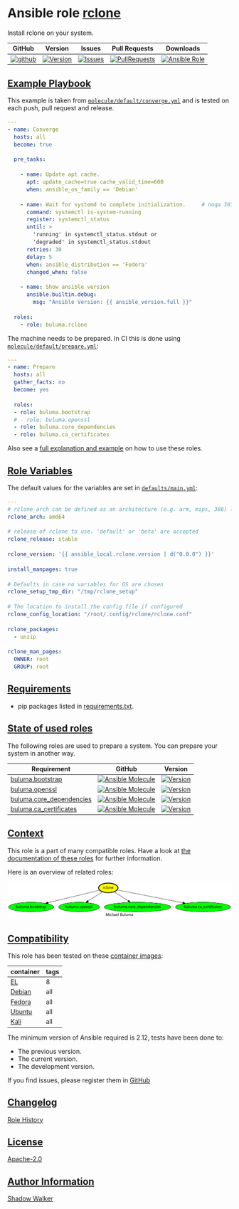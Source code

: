 # Ansible role [rclone](https://galaxy.ansible.com/ui/standalone/roles/buluma/rclone/documentation)

Install rclone on your system.

|GitHub|Version|Issues|Pull Requests|Downloads|
|------|-------|------|-------------|---------|
|[![github](https://github.com/buluma/ansible-role-rclone/actions/workflows/molecule.yml/badge.svg)](https://github.com/buluma/ansible-role-rclone/actions/workflows/molecule.yml)|[![Version](https://img.shields.io/github/release/buluma/ansible-role-rclone.svg)](https://github.com/buluma/ansible-role-rclone/releases/)|[![Issues](https://img.shields.io/github/issues/buluma/ansible-role-rclone.svg)](https://github.com/buluma/ansible-role-rclone/issues/)|[![PullRequests](https://img.shields.io/github/issues-pr-closed-raw/buluma/ansible-role-rclone.svg)](https://github.com/buluma/ansible-role-rclone/pulls/)|[![Ansible Role](https://img.shields.io/ansible/role/d/buluma/rclone)](https://galaxy.ansible.com/ui/standalone/roles/buluma/rclone/documentation)|

## [Example Playbook](#example-playbook)

This example is taken from [`molecule/default/converge.yml`](https://github.com/buluma/ansible-role-rclone/blob/master/molecule/default/converge.yml) and is tested on each push, pull request and release.

```yaml
---
- name: Converge
  hosts: all
  become: true

  pre_tasks:

    - name: Update apt cache.
      apt: update_cache=true cache_valid_time=600
      when: ansible_os_family == 'Debian'

    - name: Wait for systemd to complete initialization.     # noqa 303
      command: systemctl is-system-running
      register: systemctl_status
      until: >
        'running' in systemctl_status.stdout or
        'degraded' in systemctl_status.stdout
      retries: 30
      delay: 5
      when: ansible_distribution == 'Fedora'
      changed_when: false

    - name: Show ansible version
      ansible.builtin.debug:
        msg: "Ansible Version: {{ ansible_version.full }}"

  roles:
    - role: buluma.rclone
```

The machine needs to be prepared. In CI this is done using [`molecule/default/prepare.yml`](https://github.com/buluma/ansible-role-rclone/blob/master/molecule/default/prepare.yml):

```yaml
---
- name: Prepare
  hosts: all
  gather_facts: no
  become: yes

  roles:
  - role: buluma.bootstrap
  # - role: buluma.openssl
  - role: buluma.core_dependencies
  - role: buluma.ca_certificates
```

Also see a [full explanation and example](https://buluma.github.io/how-to-use-these-roles.html) on how to use these roles.

## [Role Variables](#role-variables)

The default values for the variables are set in [`defaults/main.yml`](https://github.com/buluma/ansible-role-rclone/blob/master/defaults/main.yml):

```yaml
---
# rclone_arch can be defined as an architecture (e.g. arm, mips, 386) listed at https://github.com/ncw/rclone/releases
rclone_arch: amd64

# release of rclone to use. 'default' or 'beta' are accepted
rclone_release: stable

rclone_version: '{{ ansible_local.rclone.version | d("0.0.0") }}'

install_manpages: true

# Defaults in case no variables for OS are chosen
rclone_setup_tmp_dir: "/tmp/rclone_setup"

# The location to install the config file if configured
rclone_config_location: "/root/.config/rclone/rclone.conf"

rclone_packages:
  - unzip

rclone_man_pages:
  OWNER: root
  GROUP: root
```

## [Requirements](#requirements)

- pip packages listed in [requirements.txt](https://github.com/buluma/ansible-role-rclone/blob/master/requirements.txt).

## [State of used roles](#state-of-used-roles)

The following roles are used to prepare a system. You can prepare your system in another way.

| Requirement | GitHub | Version |
|-------------|--------|--------|
|[buluma.bootstrap](https://galaxy.ansible.com/buluma/bootstrap)|[![Ansible Molecule](https://github.com/buluma/ansible-role-bootstrap/actions/workflows/molecule.yml/badge.svg)](https://github.com/buluma/ansible-role-bootstrap/actions/workflows/molecule.yml)|[![Version](https://img.shields.io/github/release/buluma/ansible-role-bootstrap.svg)](https://github.com/shadowwalker/ansible-role-bootstrap)|
|[buluma.openssl](https://galaxy.ansible.com/buluma/openssl)|[![Ansible Molecule](https://github.com/buluma/ansible-role-openssl/actions/workflows/molecule.yml/badge.svg)](https://github.com/buluma/ansible-role-openssl/actions/workflows/molecule.yml)|[![Version](https://img.shields.io/github/release/buluma/ansible-role-openssl.svg)](https://github.com/shadowwalker/ansible-role-openssl)|
|[buluma.core_dependencies](https://galaxy.ansible.com/buluma/core_dependencies)|[![Ansible Molecule](https://github.com/buluma/ansible-role-core_dependencies/actions/workflows/molecule.yml/badge.svg)](https://github.com/buluma/ansible-role-core_dependencies/actions/workflows/molecule.yml)|[![Version](https://img.shields.io/github/release/buluma/ansible-role-core_dependencies.svg)](https://github.com/shadowwalker/ansible-role-core_dependencies)|
|[buluma.ca_certificates](https://galaxy.ansible.com/buluma/ca_certificates)|[![Ansible Molecule](https://github.com/buluma/ansible-role-ca_certificates/actions/workflows/molecule.yml/badge.svg)](https://github.com/buluma/ansible-role-ca_certificates/actions/workflows/molecule.yml)|[![Version](https://img.shields.io/github/release/buluma/ansible-role-ca_certificates.svg)](https://github.com/shadowwalker/ansible-role-ca_certificates)|

## [Context](#context)

This role is a part of many compatible roles. Have a look at [the documentation of these roles](https://buluma.github.io/) for further information.

Here is an overview of related roles:

![dependencies](https://raw.githubusercontent.com/buluma/ansible-role-rclone/png/requirements.png "Dependencies")

## [Compatibility](#compatibility)

This role has been tested on these [container images](https://hub.docker.com/u/buluma):

|container|tags|
|---------|----|
|[EL](https://hub.docker.com/r/buluma/enterpriselinux)|8|
|[Debian](https://hub.docker.com/r/buluma/debian)|all|
|[Fedora](https://hub.docker.com/r/buluma/fedora)|all|
|[Ubuntu](https://hub.docker.com/r/buluma/ubuntu)|all|
|[Kali](https://hub.docker.com/r/buluma/kali)|all|

The minimum version of Ansible required is 2.12, tests have been done to:

- The previous version.
- The current version.
- The development version.

If you find issues, please register them in [GitHub](https://github.com/buluma/ansible-role-rclone/issues)

## [Changelog](#changelog)

[Role History](https://github.com/buluma/ansible-role-rclone/blob/master/CHANGELOG.md)

## [License](#license)

[Apache-2.0](https://github.com/buluma/ansible-role-rclone/blob/master/LICENSE)

## [Author Information](#author-information)

[Shadow Walker](https://buluma.github.io/)
